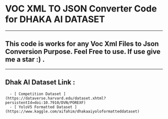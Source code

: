 # VOC XML TO JSON Converter Code for DHAKA AI DATASET

<hr>

## This code is works for any Voc Xml Files to Json Conversion Purpose. Feel Free to use. If use give me a star :) . 

<hr>

## Dhak AI Dataset Link :
      - [ Competition Dataset ](https://dataverse.harvard.edu/dataset.xhtml?persistentId=doi:10.7910/DVN/POREXF)
      - [ YoloV5 Formatted Dataset ](https://www.kaggle.com/aifahim/dhakaaiyoloformatteddataset)
